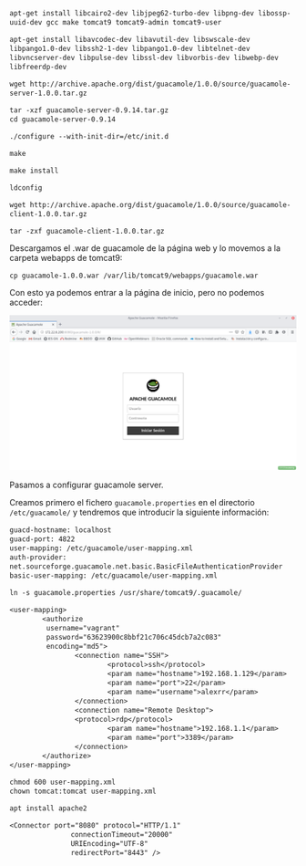 
~~~
apt-get install libcairo2-dev libjpeg62-turbo-dev libpng-dev libossp-uuid-dev gcc make tomcat9 tomcat9-admin tomcat9-user
~~~

~~~
apt-get install libavcodec-dev libavutil-dev libswscale-dev libpango1.0-dev libssh2-1-dev libpango1.0-dev libtelnet-dev libvncserver-dev libpulse-dev libssl-dev libvorbis-dev libwebp-dev libfreerdp-dev
~~~

~~~
wget http://archive.apache.org/dist/guacamole/1.0.0/source/guacamole-server-1.0.0.tar.gz
~~~

~~~
tar -xzf guacamole-server-0.9.14.tar.gz
cd guacamole-server-0.9.14
~~~

~~~
./configure --with-init-dir=/etc/init.d
~~~

~~~
make
~~~

~~~
make install
~~~

~~~
ldconfig
~~~

~~~
wget http://archive.apache.org/dist/guacamole/1.0.0/source/guacamole-client-1.0.0.tar.gz
~~~

~~~
tar -zxf guacamole-client-1.0.0.tar.gz
~~~

Descargamos el .war de guacamole de la página web y lo movemos a la carpeta webapps de tomcat9:

~~~
cp guacamole-1.0.0.war /var/lib/tomcat9/webapps/guacamole.war
~~~

Con esto ya podemos entrar a la página de inicio, pero no podemos acceder:

![Primera página](img/guaca1.png)

Pasamos a configurar guacamole server.

Creamos primero el fichero `guacamole.properties` en el directorio `/etc/guacamole/` y tendremos que introducir la siguiente información:

~~~
guacd-hostname: localhost
guacd-port: 4822
user-mapping: /etc/guacamole/user-mapping.xml
auth-provider: net.sourceforge.guacamole.net.basic.BasicFileAuthenticationProvider
basic-user-mapping: /etc/guacamole/user-mapping.xml
~~~

~~~
ln -s guacamole.properties /usr/share/tomcat9/.guacamole/
~~~

~~~
<user-mapping>
        <authorize 
         username="vagrant" 
         password="63623900c8bbf21c706c45dcb7a2c083" 
         encoding="md5">
                <connection name="SSH">
                        <protocol>ssh</protocol>
                        <param name="hostname">192.168.1.129</param>
                        <param name="port">22</param>
                        <param name="username">alexrr</param>
                </connection>
                <connection name="Remote Desktop">
                <protocol>rdp</protocol>
                        <param name="hostname">192.168.1.1</param>
                        <param name="port">3389</param>
                </connection>
        </authorize>
</user-mapping>
~~~

~~~
chmod 600 user-mapping.xml
chown tomcat:tomcat user-mapping.xml
~~~

~~~
apt install apache2
~~~

~~~
<Connector port="8080" protocol="HTTP/1.1"
               connectionTimeout="20000"
               URIEncoding="UTF-8"
               redirectPort="8443" />
~~~